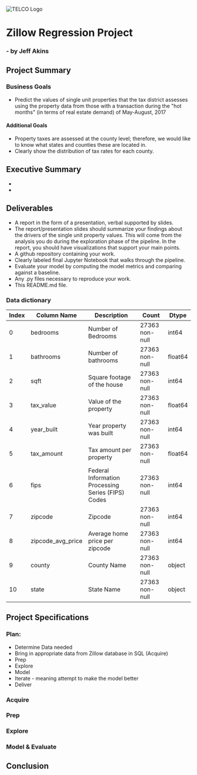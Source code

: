 ![TELCO Logo](http://www.sustainablerealtygroup.com/wp-content/uploads/2016/04/Zestimate-Image.jpg)

# Zillow Regression Project
### - by Jeff Akins

## Project Summary
### Business Goals
- Predict the values of single unit properties that the tax district assesses using the property data from those with a transaction during the "hot months" (in terms of real estate demand) of May-August, 2017
#### Additional Goals
- Property taxes are assessed at the county level; therefore, we would like to know what states and counties these are located in.
- Clearly show the distribution of tax rates for each county.

## Executive Summary
- 
- 

## Deliverables
- A report in the form of a presentation, verbal supported by slides.
- The report/presentation slides should summarize your findings about the drivers of the single unit property values. This will come from the analysis you do during the exploration phase of the pipeline. In the report, you should have visualizations that support your main points.
- A github repository containing your work.
 - Clearly labeled final Jupyter Notebook that walks through the pipeline. 
 - Evaluate your model by computing the model metrics and comparing against a baseline.
 - Any .py files necessary to reproduce your work.
 - This README.md file.

### Data dictionary

|Index | Column Name | Description | Count | Dtype|
|---|---|---|---|---|
|0 |  bedrooms          | Number of Bedrooms                                 | 27363 non-null | int64  |
|1 |  bathrooms         | Number of bathrooms                                | 27363 non-null | float64|
|2 |  sqft              | Square footage of the house                        | 27363 non-null | int64  |
|3 |  tax_value         | Value of the property                              | 27363 non-null | float64|
|4 |  year_built        | Year property was built                            | 27363 non-null | int64  |
|5 |  tax_amount        | Tax amount per property                            | 27363 non-null | float64|
|6 |  fips              | Federal Information Processing Series (FIPS) Codes | 27363 non-null | int64  |
|7 |  zipcode           | Zipcode                                            | 27363 non-null | int64  |
|8 |  zipcode_avg_price | Average home price per zipcode                     | 27363 non-null | int64  |
|9 |  county            | County Name                                        | 27363 non-null | object |
|10|  state             | State Name                                         | 27363 non-null | object |

## Project Specifications

### Plan:
- Determine Data needed
- Bring in appropriate data from Zillow database in SQL (Acquire)
- Prep
- Explore
- Model
- Iterate - meaning attempt to make the model better
- Deliver 

### Acquire

### Prep

### Explore

### Model & Evaluate

## Conclusion